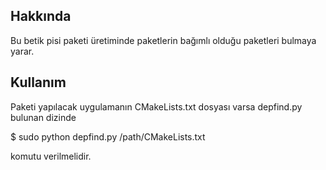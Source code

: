 ## Hakkında

Bu betik pisi paketi üretiminde paketlerin bağımlı olduğu paketleri bulmaya yarar.

## Kullanım

Paketi yapılacak uygulamanın CMakeLists.txt dosyası varsa depfind.py bulunan dizinde

$ sudo python depfind.py /path/CMakeLists.txt

komutu verilmelidir.